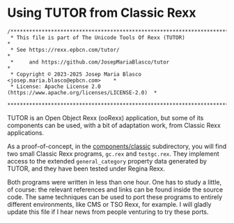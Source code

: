 # Using TUTOR from Classic Rexx

```
/******************************************************************************
 * This file is part of The Unicode Tools Of Rexx (TUTOR)                     *
 * See https://rexx.epbcn.com/tutor/                                          *
 *     and https://github.com/JosepMariaBlasco/tutor                          *
 * Copyright © 2023-2025 Josep Maria Blasco <josep.maria.blasco@epbcn.com>    *
 * License: Apache License 2.0 (https://www.apache.org/licenses/LICENSE-2.0)  *
 ******************************************************************************/
```

TUTOR is an Open Object Rexx (ooRexx) application, but some of its components can be used, with a bit of adaptation work, from Classic Rexx applications.

As a proof-of-concept, in the [components/classic](../../components/classic) subdirectory, you will find two small Classic Rexx programs, ``gc.rex`` and
``testgc.rex``. They implement access to the extended ``general_category`` property data generated by TUTOR, and they have been tested under Regina Rexx.

Both programs were written in less than one hour. One has to study a little, of course: the relevant references and links can be found inside the
source code. The same techniques can be used to port these programs to entirely different environments, like CMS or TSO Rexx, for example.
I will gladly update this file if I hear news from people venturing to try these ports.
